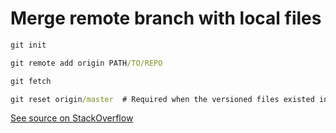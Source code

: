# Merge remote branch with local files

```cmd
git init
```

```cmd
git remote add origin PATH/TO/REPO
```

```cmd
git fetch
```

```cmd
git reset origin/master  # Required when the versioned files existed in path before "git init" of this repo.
```

[See source on StackOverflow](https://stackoverflow.com/a/18999726)
